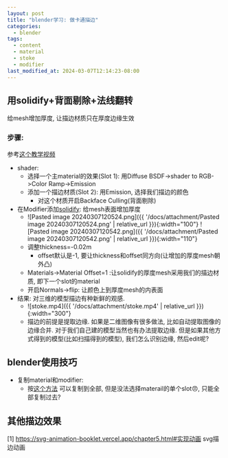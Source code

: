 ```yaml
---
layout: post
title: "blender学习: 做卡通描边"
categories:
  - blender
tags:
  - content
  - material
  - stoke
  - modifier
last_modified_at: 2024-03-07T12:14:23-08:00
---
```

## 用solidify+背面剔除+法线翻转

给mesh增加厚度, 让描边材质只在厚度边缘生效
### 步骤: 

参考[这个教学视频](https://www.bilibili.com/video/BV1Ju4y197yk)

- shader: 
	- 选择一个主material的效果(Slot 1): 用Diffuse BSDF->shader to RGB->Color Ramp->Emission
	- 添加一个描边材质(Slot 2): 用Emission, 选择我们描边的颜色
		- 对这个材质开启Backface Culling(背面剔除)
-  在Modifier添加[solidify](https://docs.blender.org/manual/en/latest/modeling/modifiers/generate/solidify.html): 给mesh表面增加厚度
	- ![Pasted image 20240307120524.png]({{ '/docs/attachment/Pasted image 20240307120524.png' | relative_url }}){:width="100"} ![Pasted image 20240307120542.png]({{ '/docs/attachment/Pasted image 20240307120542.png' | relative_url }}){:width="110"} 
	- 调整thickness=-0.02m
		- offset默认是-1, 要让thickness和offset同方向(让增加的厚度mesh朝外凸)
	- Materials->Material Offset=1 :让solidify的厚度mesh采用我们的描边材质, 即下一个slot的material
	- 开启Normals->flip: 让颜色上到厚度mesh的内表面
- 结果: 对三维的模型描边有种新鲜的观感. 
	- ![stoke.mp4]({{ '/docs/attachment/stoke.mp4' | relative_url }}){:width="300"}
	- 描边的前提是提取边缘. 如果是二维图像有很多做法, 比如自动提取图像的边缘合并. 对于我们自己建的模型当然也有办法提取边缘. 但是如果其他方式得到的模型(比如扫描得到的模型), 我们怎么识别边缘, 然后edit呢?

## blender使用技巧

- 复制material和modifier: 
	- 按[这个方法](https://blender.stackexchange.com/questions/7044/copy-material-to-another-object) 可以复制到全部, 但是没法选择materail的单个slot😠, 只能全部复制过去?


## 其他描边效果

[1] https://svg-animation-booklet.vercel.app/chapter5.html#实现动画 svg描边动画
 